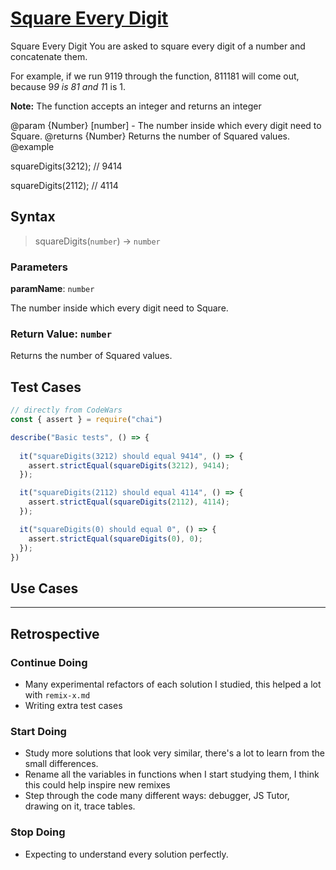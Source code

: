# [Square Every Digit](https://www.codewars.com/kata/546e2562b03326a88e000020/train/javascript)


Square Every Digit 
You are asked to square every digit of a number and concatenate them.

For example, if we run 9119 through the function, 811181 will come out, because 9*9 is 81 and 1*1 is 1.

**Note:** The function accepts an integer and returns an integer

 @param {Number} [number] - The number inside which every digit need to Square.
 @returns {Number} Returns the number of Squared values.
 @example
 
 squareDigits(3212); //  9414
 
 squareDigits(2112); //  4114


## Syntax

> squareDigits(`number`) -> `number`

### Parameters

**paramName**: `number`

The number inside which every digit need to Square.

### Return Value: `number`

Returns the number of Squared values.

## Test Cases

```js
// directly from CodeWars
const { assert } = require("chai")

describe("Basic tests", () => {
  
  it("squareDigits(3212) should equal 9414", () => {
    assert.strictEqual(squareDigits(3212), 9414);
  });

  it("squareDigits(2112) should equal 4114", () => {
    assert.strictEqual(squareDigits(2112), 4114);
  });

  it("squareDigits(0) should equal 0", () => {
    assert.strictEqual(squareDigits(0), 0);
  });
})
```

## Use Cases

<!--
  write a minimum of 2 use cases to show this functions behavior.

  try to find interesting _edge cases_, it's good for you ;)
  an edge case is when a function behaves different than you'd expect.
  This will help you and others better understand the function.

  https://www.geeksforgeeks.org/dont-forget-edge-cases/
-->

---

## Retrospective

<!--
  write any notes to help you review this exercise later, and to help others' study it.

  this might include:

  - good ideas to use later in your own code
  - less good ideas to avoid in your own code
  - new vocabulary you learned
  - the most important thing(s) you learned
  - something that you still don't understand but want to keep studying
  - something that surprised you
  - tricks you will want to remember and use later
-->

### Continue Doing

- Many experimental refactors of each solution I studied, this helped a lot with
  `remix-x.md`
- Writing extra test cases

### Start Doing

- Study more solutions that look very similar, there's a lot to learn from the
  small differences.
- Rename all the variables in functions when I start studying them, I think this
  could help inspire new remixes
- Step through the code many different ways: debugger, JS Tutor, drawing on it,
  trace tables.

### Stop Doing
- Expecting to understand every solution perfectly.
